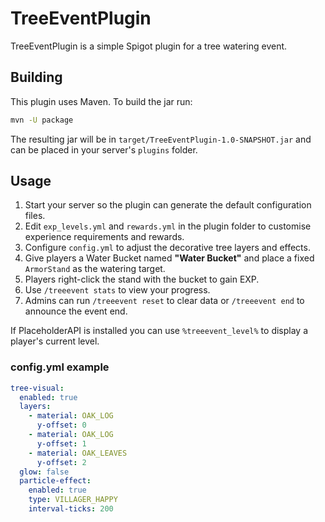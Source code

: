 # TreeEventPlugin

TreeEventPlugin is a simple Spigot plugin for a tree watering event.

## Building

This plugin uses Maven. To build the jar run:

```bash
mvn -U package
```

The resulting jar will be in `target/TreeEventPlugin-1.0-SNAPSHOT.jar` and can be
placed in your server's `plugins` folder.

## Usage

1. Start your server so the plugin can generate the default configuration files.
2. Edit `exp_levels.yml` and `rewards.yml` in the plugin folder to customise
   experience requirements and rewards.
3. Configure `config.yml` to adjust the decorative tree layers and effects.
4. Give players a Water Bucket named **"Water Bucket"** and place a fixed
   `ArmorStand` as the watering target.
5. Players right-click the stand with the bucket to gain EXP.
6. Use `/treeevent stats` to view your progress.
7. Admins can run `/treeevent reset` to clear data or `/treeevent end` to announce
   the event end.

If PlaceholderAPI is installed you can use `%treeevent_level%` to display a
player's current level.

### config.yml example

```yaml
tree-visual:
  enabled: true
  layers:
    - material: OAK_LOG
      y-offset: 0
    - material: OAK_LOG
      y-offset: 1
    - material: OAK_LEAVES
      y-offset: 2
  glow: false
  particle-effect:
    enabled: true
    type: VILLAGER_HAPPY
    interval-ticks: 200
```
